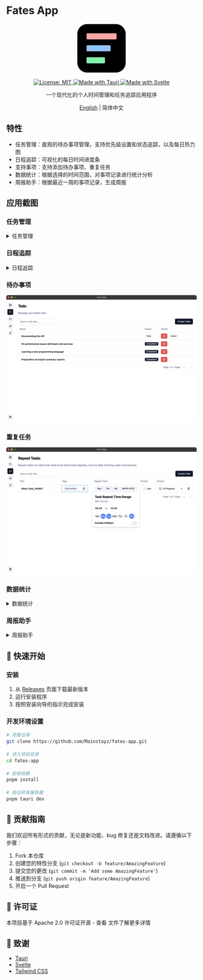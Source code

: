 # Fates App

<div align="center"><img src="./src-tauri/icons/128x128.png" alt="Fates App Logo">
</p>
<a href="https://opensource.org/licenses/MIT">
  <img src="https://img.shields.io/badge/License-MIT-yellow.svg" alt="License: MIT">
</a>
<a href="https://tauri.app/">
  <img src="https://img.shields.io/badge/Made%20with-Tauri-blue" alt="Made with Tauri">
</a>
<a href="https://svelte.dev/">
  <img src="https://img.shields.io/badge/Made%20with-Svelte-orange" alt="Made with Svelte">
</a>

一个现代化的个人时间管理和任务追踪应用程序

<a href="./README_EN.md">English</a> | 简体中文

</div>

## 特性

-   任务管理：直观的待办事项管理，支持优先级设置和状态追踪，以及每日热力图
-   日程追踪：可视化的每日时间进度条
-   支持事项：支持添加待办事项、重复任务
-   数据统计：根据选择的时间范围，对事项记录进行统计分析
-   周报助手：根据最近一周的事项记录，生成周报

## 应用截图

### 任务管理

<details>
<summary>任务管理</summary>

![task-management](./snapshots/task-management.png)

</details>

### 日程追踪

<details>
<summary>日程追踪</summary>

![time-tracking](./snapshots/time-tracking.png)

</details>

### 待办事项

![todo-list](./snapshots/todo-list.png)

### 重复任务

![repeat-task](./snapshots/repeat-task.png)

### 数据统计

<details>
<summary>数据统计</summary>

![data-statistics](./snapshots/data-statistics.png)

</details>

### 周报助手

<details>
<summary>周报助手</summary>

![week-report](./snapshots/week-report.png)

</details>

## 🚀 快速开始

### 安装

1. 从 [Releases](https://github.com/Mainstayz/fates-app/releases) 页面下载最新版本
2. 运行安装程序
3. 按照安装向导的指示完成安装

### 开发环境设置

```bash
# 克隆仓库
git clone https://github.com/Mainstayz/fates-app.git

# 进入项目目录
cd fates-app

# 安装依赖
pnpm install

# 启动开发服务器
pnpm tauri dev
```

## 🤝 贡献指南

我们欢迎所有形式的贡献，无论是新功能、bug 修复还是文档改进。请遵循以下步骤：

1. Fork 本仓库
2. 创建您的特性分支 (`git checkout -b feature/AmazingFeature`)
3. 提交您的更改 (`git commit -m 'Add some AmazingFeature'`)
4. 推送到分支 (`git push origin feature/AmazingFeature`)
5. 开启一个 Pull Request

## 📄 许可证

本项目基于 Apache 2.0 许可证开源 - 查看 <LICENSE> 文件了解更多详情

## 🙏 致谢

-   [Tauri](https://tauri.app/)
-   [Svelte](https://svelte.dev/)
-   [Tailwind CSS](https://tailwindcss.com/)
